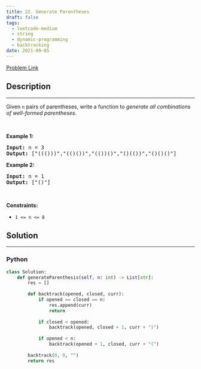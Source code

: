 ```yaml
---
title: 22. Generate Parentheses
draft: false
tags: 
  - leetcode-medium
  - string
  - dynamic-programming
  - backtracking
date: 2021-09-05
---
```


[Problem Link](https://leetcode.com/problems/generate-parentheses/)

## Description

---
<p>Given <code>n</code> pairs of parentheses, write a function to <em>generate all combinations of well-formed parentheses</em>.</p>

<p>&nbsp;</p>
<p><strong class="example">Example 1:</strong></p>
<pre><strong>Input:</strong> n = 3
<strong>Output:</strong> ["((()))","(()())","(())()","()(())","()()()"]
</pre><p><strong class="example">Example 2:</strong></p>
<pre><strong>Input:</strong> n = 1
<strong>Output:</strong> ["()"]
</pre>
<p>&nbsp;</p>
<p><strong>Constraints:</strong></p>

<ul>
	<li><code>1 &lt;= n &lt;= 8</code></li>
</ul>


## Solution

---
### Python
``` py title='generate-parentheses'
class Solution:
    def generateParenthesis(self, n: int) -> List[str]:
        res = []
        
        def backtrack(opened, closed, curr):
            if opened == closed == n:
                res.append(curr)
                return
            
            if closed < opened:
                backtrack(opened, closed + 1, curr + ")")
            
            if opened < n:
                backtrack(opened + 1, closed, curr + "(")
            
        backtrack(0, 0, "")
        return res
```


